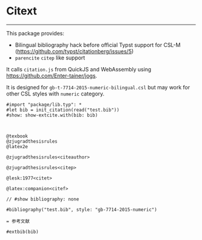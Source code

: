 # Citext 
- - -

This package provides:

* Bilingual bibliography hack before official Typst support for CSL-M (https://github.com/typst/citationberg/issues/5)
* `parencite` `citep` like support

It calls `citation.js` from QuickJS and WebAssembly using https://github.com/Enter-tainer/jogs.

It is designed for `gb-t-7714-2015-numeric-bilingual.csl` but may work for other CSL styles with `numeric` category.

```typst
#import "package/lib.typ": *
#let bib = init_citation(read("test.bib"))
#show: show-extcite.with(bib: bib)



@texbook
@zjugradthesisrules
@latex2e

@zjugradthesisrules<citeauthor>

@zjugradthesisrules<citep>

@lesk:1977<citet>

@latex:companion<citef>

// #show bibliography: none

#bibliography("test.bib", style: "gb-7714-2015-numeric")

= 参考文献

#extbib(bib)
```
